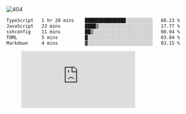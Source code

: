 ![404](https://user-images.githubusercontent.com/378023/89412096-6f759d80-d761-11ea-8c57-84b30ef3f2b1.png)

<!--START_SECTION:waka-->

```txt
TypeScript   1 hr 20 mins    ███████████████░░░░░░░░░░   60.23 %
JavaScript   23 mins         ████▒░░░░░░░░░░░░░░░░░░░░   17.77 %
sshconfig    11 mins         ██▒░░░░░░░░░░░░░░░░░░░░░░   08.94 %
TOML         5 mins          █░░░░░░░░░░░░░░░░░░░░░░░░   03.84 %
Markdown     4 mins          ▓░░░░░░░░░░░░░░░░░░░░░░░░   03.15 %
```

<!--END_SECTION:waka-->
<figure><embed src="https://wakatime.com/share/@018b853e-267a-435d-a858-33e2b098b9d7/f3c3aa68-553a-4373-a9f9-2d456f62f780.svg"></embed></figure>

